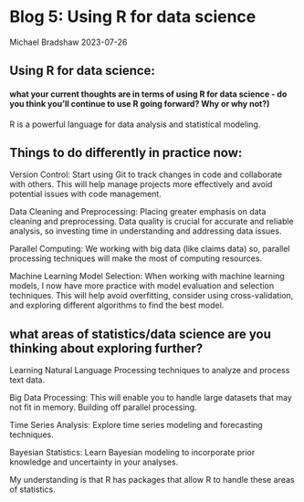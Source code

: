 Blog 5: Using R for data science
================
Michael Bradshaw
2023-07-26

## Using R for data science:

#### what your current thoughts are in terms of using R for data science - do you think you’ll continue to use R going forward? Why or why not?)

R is a powerful language for data analysis and statistical modeling.

## Things to do differently in practice now:

Version Control: Start using Git to track changes in code and
collaborate with others. This will help manage projects more effectively
and avoid potential issues with code management.

Data Cleaning and Preprocessing: Placing greater emphasis on data
cleaning and preprocessing. Data quality is crucial for accurate and
reliable analysis, so investing time in understanding and addressing
data issues.

Parallel Computing: We working with big data (like claims data) so,
parallel processing techniques will make the most of computing
resources.

Machine Learning Model Selection: When working with machine learning
models, I now have more practice with model evaluation and selection
techniques. This will help avoid overfitting, consider using
cross-validation, and exploring different algorithms to find the best
model.

## what areas of statistics/data science are you thinking about exploring further?

Learning Natural Language Processing techniques to analyze and process
text data.

Big Data Processing: This will enable you to handle large datasets that
may not fit in memory. Building off parallel processing.

Time Series Analysis: Explore time series modeling and forecasting
techniques.

Bayesian Statistics: Learn Bayesian modeling to incorporate prior
knowledge and uncertainty in your analyses.

My understanding is that R has packages that allow R to handle these
areas of statistics.

